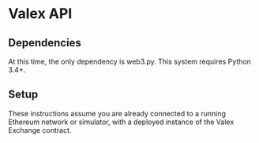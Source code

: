 # Valex API

## Dependencies

At this time, the only dependency is web3.py. This system requires Python 3.4+.

## Setup

These instructions assume you are already connected to a running Ethereum network or simulator, with a deployed instance of the Valex Exchange contract.
